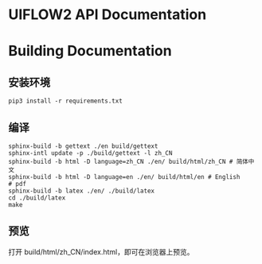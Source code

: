 # UIFLOW2 API Documentation

# Building Documentation

## 安装环境

```shell
pip3 install -r requirements.txt
```

## 编译

```shell
sphinx-build -b gettext ./en build/gettext
sphinx-intl update -p ./build/gettext -l zh_CN
sphinx-build -b html -D language=zh_CN ./en/ build/html/zh_CN # 简体中文
sphinx-build -b html -D language=en ./en/ build/html/en # English
# pdf
sphinx-build -b latex ./en/ ./build/latex
cd ./build/latex
make
```

## 预览

打开 build/html/zh_CN/index.html，即可在浏览器上预览。
